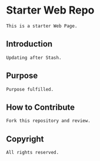 # Starter Web Repo
    This is a starter Web Page.
## Introduction
    Updating after Stash.
## Purpose
    Purpose fulfilled.
## How to Contribute
    Fork this repository and review.
## Copyright
    All rights reserved.